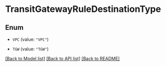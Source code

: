 # TransitGatewayRuleDestinationType

## Enum


* `VPC` (value: `"VPC"`)

* `TGW` (value: `"TGW"`)


[[Back to Model list]](../README.md#documentation-for-models) [[Back to API list]](../README.md#documentation-for-api-endpoints) [[Back to README]](../README.md)



